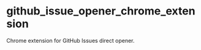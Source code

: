 github_issue_opener_chrome_extension
====================================

Chrome extension for GitHub Issues direct opener.
